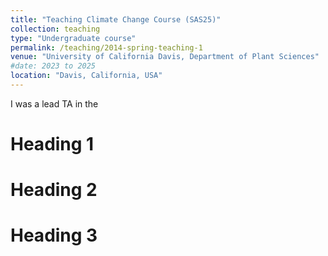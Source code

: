 ```yaml
---
title: "Teaching Climate Change Course (SAS25)"
collection: teaching
type: "Undergraduate course"
permalink: /teaching/2014-spring-teaching-1
venue: "University of California Davis, Department of Plant Sciences"
#date: 2023 to 2025
location: "Davis, California, USA"
---
```


I was a lead TA in the 

Heading 1
======

Heading 2
======

Heading 3
======